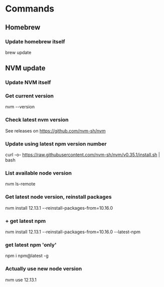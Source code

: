 # Commands

## Homebrew
### Update homebrew itself
brew update

## NVM update

### Update NVM itself
### Get current version
nvm --version
### Check latest nvm version
See releases on https://github.com/nvm-sh/nvm
### Update using latest npm version number
curl -o- https://raw.githubusercontent.com/nvm-sh/nvm/v0.35.1/install.sh | bash

### List available node version
nvm ls-remote

### Get latest node version, reinstall packages
nvm install 12.13.1 --reinstall-packages-from=10.16.0

### + get latest npm
nvm install 12.13.1 --reinstall-packages-from=10.16.0 --latest-npm

### get latest npm 'only'
npm i npm@latest -g

### Actually use new node version
nvm use 12.13.1
